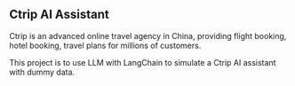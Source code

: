 ## Ctrip AI Assistant ##
Ctrip is an advanced online travel agency in China, providing flight booking, hotel booking, travel plans for millions of customers.  

This project is to use LLM with LangChain to simulate a Ctrip AI assistant with dummy data.